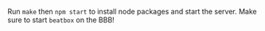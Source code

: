 Run `make` then `npm start` to install node packages and start the server. Make sure to start `beatbox` on the BBB!
